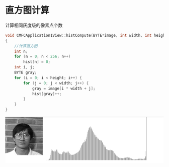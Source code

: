 # 直方图计算

计算相同灰度级的像素点个数

```C++
void CMFCApplication1View::histCompute(BYTE*image, int width, int height)
{
	//计算直方图
	int n;
	for (n = 0; n < 256; n++)
		hist[n] = 0;
	int i, j;
	BYTE gray;
	for (i = 0; i < height; i++) {
		for (j = 0; j < width; j++) {
			gray = image[i * width + j];
			hist[gray]++;
		}
	}
}
```

![image-20240329213907268](./assets/AlgCode/image-20240329213907268.png)
